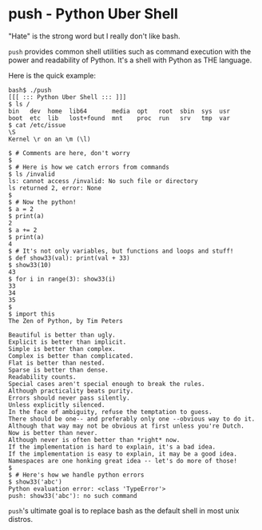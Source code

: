 push - Python Uber Shell
========================

"Hate" is the strong word but I really don't like bash.

`push` provides common shell utilities such as command execution with the power
and readability of Python. It's a shell with Python as THE language.

Here is the quick example:

    bash$ ./push 
    [[[ ::: Python Uber Shell ::: ]]]
    $ ls /
    bin   dev  home  lib64       media  opt   root  sbin  sys  usr
    boot  etc  lib   lost+found  mnt    proc  run   srv   tmp  var
    $ cat /etc/issue
    \S
    Kernel \r on an \m (\l)

    $ # Comments are here, don't worry
    $
    $ # Here is how we catch errors from commands
    $ ls /invalid
    ls: cannot access /invalid: No such file or directory
    ls returned 2, error: None
    $ 
    $ # Now the python!
    $ a = 2
    $ print(a)
    2
    $ a += 2
    $ print(a)
    4
    $ # It's not only variables, but functions and loops and stuff!
    $ def show33(val): print(val + 33)
    $ show33(10)
    43
    $ for i in range(3): show33(i)
    33
    34
    35
    $
    $ import this
    The Zen of Python, by Tim Peters

    Beautiful is better than ugly.
    Explicit is better than implicit.
    Simple is better than complex.
    Complex is better than complicated.
    Flat is better than nested.
    Sparse is better than dense.
    Readability counts.
    Special cases aren't special enough to break the rules.
    Although practicality beats purity.
    Errors should never pass silently.
    Unless explicitly silenced.
    In the face of ambiguity, refuse the temptation to guess.
    There should be one-- and preferably only one --obvious way to do it.
    Although that way may not be obvious at first unless you're Dutch.
    Now is better than never.
    Although never is often better than *right* now.
    If the implementation is hard to explain, it's a bad idea.
    If the implementation is easy to explain, it may be a good idea.
    Namespaces are one honking great idea -- let's do more of those!
    $
    $ # Here's how we handle python errors
    $ show33('abc')
    Python evaluation error: <class 'TypeError'>
    push: show33('abc'): no such command

`push`'s ultimate goal is to replace bash as the default shell in most unix distros.
